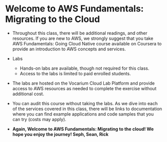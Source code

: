 # Welcome to AWS Fundamentals: Migrating to the Cloud

- Throughout this class, there will be additional readings, and other resources. If you are new to AWS, we strongly suggest that you take AWS Fundamentals: Going Cloud Native course available on Coursera to provide an introduction to AWS concepts and services.

- Labs

    - Hands-on labs are available, though not required for this class.
    - Access to the labs is limited to paid enrolled students. 

- The labs are hosted on the Vocarium Cloud Lab Platform and provide access to AWS resources as needed to complete the exercise without additional cost. 

- You can audit this course without taking the labs. As we dive into each of the services covered in this class, there will be links to documentation where you can find example applications and code samples that you can try (costs may apply). 

- **Again, Welcome to AWS Fundamentals: Migrating to the cloud! We hope you enjoy the journey! Seph, Sean, Rick**